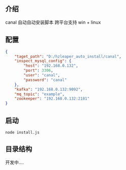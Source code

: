 ## 介绍

canal 自动自动安装脚本 跨平台支持  win + linux

## 配置

```json
{
    "taget_path": "D:/hzleaper_auto_install/canal",
    "inspect_mysql_config": {
        "host": "192.168.0.132",
        "port": 3306,
        "user": "canal",
        "password": "canal"
    },
    "kafka": "192.168.0.132:9092",
    "mq_topic": "example",
    "zookeeper": "192.168.0.132:2181"
}

```

## 启动

`node install.js`

## 目录结构

开发中....

